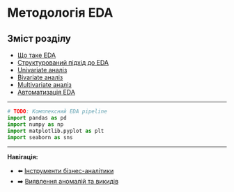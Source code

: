 # Методологія EDA

## Зміст розділу

-   [Що таке EDA](#що-таке-eda)
-   [Структурований підхід до EDA](#структурований-підхід-до-eda)
-   [Univariate аналіз](#univariate-аналіз)
-   [Bivariate аналіз](#bivariate-аналіз)
-   [Multivariate аналіз](#multivariate-аналіз)
-   [Автоматизація EDA](#автоматизація-eda)

---

<!-- TODO: Систематичний підхід до дослідження даних -->
<!-- Чек-листи та шаблони -->
<!-- Інструменти автоматизації -->

```python
# TODO: Комплексний EDA pipeline
import pandas as pd
import numpy as np
import matplotlib.pyplot as plt
import seaborn as sns
```

---

**Навігація:**

-   ⬅️ [Інструменти бізнес-аналітики](./19_бізнес_аналітика.md)
-   ➡️ [Виявлення аномалій та викидів](./21_аномалії_та_викиди.md)
